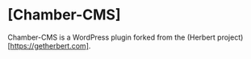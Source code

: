 # [Chamber-CMS]

Chamber-CMS is a WordPress plugin forked from the (Herbert project)[https://getherbert.com].
